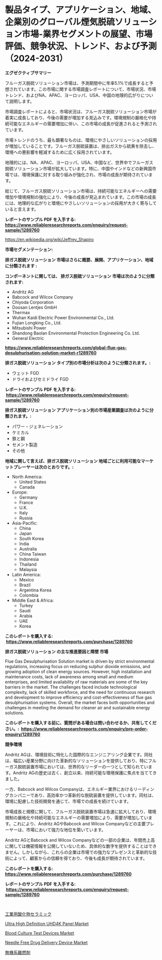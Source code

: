 <p><h1>製品タイプ、アプリケーション、地域、企業別のグローバル煙気脱硫ソリューション市場-業界セグメントの展望、市場評価、競争状況、トレンド、および予測（2024-2031）</h1></p><p><strong>エグゼクティブサマリー</strong></p>
<p><p>フルーガス脱硫ソリューション市場は、予測期間中に年率5.1%で成長すると予想されています。この市場に関する市場調査レポートについて、市場状況、市場トレンド、およびNA、APAC、ヨーロッパ、USA、中国の地理的広がりについて説明します。</p><p>市場調査レポートによると、市場状況は、フルーガス脱硫ソリューション市場が着実に成長しており、今後の需要が増加する見込みです。環境規制の厳格化や持続可能なエネルギーの需要増加に伴い、この市場の成長が促進されると予測されています。</p><p>市場トレンドのうち、最も顕著なものは、環境にやさしいソリューションの採用が増加していることです。フルーガス脱硫装置は、排出ガスから硫黄を除去し、環境への悪影響を軽減するために広く採用されています。</p><p>地理的には、NA、APAC、ヨーロッパ、USA、中国など、世界中でフルーガス脱硫ソリューション市場が拡大しています。特に、中国やインドなどの新興国市場では、環境保護に対する取り組みが強化され、市場の成長が期待されています。</p><p>総じて、フルーガス脱硫ソリューション市場は、持続可能なエネルギーへの需要増加や環境規制の強化により、今後の成長が見込まれています。この市場の成長には、地理的な広がりと環境にやさしいソリューションの採用が大きく寄与していると言えます。</p></p>
<p><strong>レポートのサンプル PDF を入手する: <a href="https://www.reliableresearchreports.com/enquiry/request-sample/1289760">https://www.reliableresearchreports.com/enquiry/request-sample/1289760</a></strong></p>
<p><a href="https://en.wikipedia.org/wiki/Jeffrey_Shapiro">https://en.wikipedia.org/wiki/Jeffrey_Shapiro</a></p>
<p><strong>市場セグメンテーション:</strong></p>
<p><strong> 排ガス脱硫ソリューション 市場はさらに概要、展開、アプリケーション、地域に分類されます :</strong></p>
<p><strong>コンポーネントに関しては、 排ガス脱硫ソリューション 市場は次のように分類されます: &nbsp;</strong></p>
<p><ul><li>Andritz AG</li><li>Babcock and Wilcox Company</li><li>Chiyoda Corporation</li><li>Doosan Lentjes GmbH</li><li>Thermax</li><li>Wuhan Kaidi Electric Power Environmental Co., Ltd.</li><li>Fujian Longking Co., Ltd.</li><li>Mitsubishi Power</li><li>Shandong Baolan Environmental Protection Engineering Co. Ltd.</li><li>General Electric</li></ul></p>
<p><strong><a href="https://www.reliableresearchreports.com/global-flue-gas-desulphurisation-solution-market-r1289760">https://www.reliableresearchreports.com/global-flue-gas-desulphurisation-solution-market-r1289760</a></strong></p>
<p><strong> 排ガス脱硫ソリューション タイプ別の市場分析は次のように分類されます。:</strong></p>
<p><ul><li>ウェット FGD</li><li>ドライおよびセミドライ FGD</li></ul></p>
<p><strong>レポートのサンプル PDF を入手する: &nbsp;<a href="https://www.reliableresearchreports.com/enquiry/request-sample/1289760">https://www.reliableresearchreports.com/enquiry/request-sample/1289760</a></strong></p>
<p><strong> 排ガス脱硫ソリューション アプリケーション別の市場産業調査は次のように分類されます。:</strong></p>
<p><ul><li>パワー・ジェネレーション</li><li>ケミカル</li><li>鉄と鋼</li><li>セメント製造</li><li>その他</li></ul></p>
<p><strong>地域に関して言えば、排ガス脱硫ソリューション 地域ごとに利用可能なマーケットプレーヤーは次のとおりです。:</strong></p>
<p><ul>
    <li>
        North America:
        <ul>
            <li>United States</li>
            <li>Canada</li>
        </ul>
    </li>
    <li>
        Europe:
        <ul>
            <li>Germany</li>
            <li>France</li>
            <li>U.K.</li>
            <li>Italy</li>
            <li>Russia</li>
        </ul>
    </li>
    <li>
        Asia-Pacific:
        <ul>
            <li>China</li>
            <li>Japan</li>
            <li>South Korea</li>
            <li>India</li>
            <li>Australia</li>
            <li>China Taiwan</li>
            <li>Indonesia</li>
            <li>Thailand</li>
            <li>Malaysia</li>
        </ul>
    </li>
    <li>
        Latin America:
        <ul>
            <li>Mexico</li>
            <li>Brazil</li>
            <li>Argentina Korea</li>
            <li>Colombia</li>
        </ul>
    </li>
    <li>
        Middle East & Africa:
        <ul>
            <li>Turkey</li>
            <li>Saudi</li>
            <li>Arabia</li>
            <li>UAE</li>
            <li>Korea</li>
        </ul>
    </li>
    </ul></p>
<p><strong>このレポートを購入する: &nbsp;<a href="https://www.reliableresearchreports.com/purchase/1289760">https://www.reliableresearchreports.com/purchase/1289760</a></strong></p>
<p><strong>排ガス脱硫ソリューション の主な推進要因と障壁 市場</strong></p>
<p><p>Flue Gas Desulphurisation Solution market is driven by strict environmental regulations, increasing focus on reducing sulphur dioxide emissions, and growing adoption of clean energy sources. However, high installation and maintenance costs, lack of awareness among small and medium enterprises, and limited availability of raw materials are some of the key barriers in the market. The challenges faced include technological complexity, lack of skilled workforce, and the need for continuous research and development to improve efficiency and cost-effectiveness of flue gas desulphurisation systems. Overall, the market faces both opportunities and challenges in meeting the demand for cleaner air and sustainable energy solutions.</p></p>
<p><strong>このレポートを購入する前に、質問がある場合は問い合わせるか、共有してください。:&nbsp; <a href="https://www.reliableresearchreports.com/enquiry/pre-order-enquiry/1289760">https://www.reliableresearchreports.com/enquiry/pre-order-enquiry/1289760</a></strong></p>
<p><strong>競争環境</strong></p>
<p><p>Andritz AGは、環境技術に特化した国際的なエンジニアリング企業です。同社は、幅広い産業分野に向けた革新的なソリューションを提供しており、特にフルーガス脱硫装置市場においては、世界的なリーダーの一つとして知られています。Andritz AGの歴史は古く、創立以来、持続可能な環境保護に焦点を当ててきました。</p><p>一方、Babcock and Wilcox Companyは、エネルギー業界におけるリーディングカンパニーであり、高効率かつ革新的な脱硫装置を提供しています。同社は、環境に配慮した技術開発を通じて、市場での成長を続けています。</p><p>市場成長と規模に関して、フルーガス脱硫装置市場は急速に拡大しており、環境規制の厳格化や持続可能なエネルギーの需要増加により、需要が増加しています。これにより、Andritz AGやBabcock and Wilcox Companyなどの主要プレーヤーは、市場において強力な地位を築いています。</p><p>Andritz AGとBabcock and Wilcox Companyなどの一部の企業は、年間売上高に関しては機密情報を公開していないため、具体的な数字を提供することはできません。しかしながら、これらの企業は市場での強力なプレゼンスと革新的な技術によって、顧客からの信頼を得ており、今後も成長が期待されています。</p></p>
<p><strong>このレポートを購入する: &nbsp; <a href="https://www.reliableresearchreports.com/purchase/1289760">https://www.reliableresearchreports.com/purchase/1289760</a></strong></p>
<p><strong>レポートのサンプル PDF を入手する: &nbsp;<a href="https://www.reliableresearchreports.com/enquiry/request-sample/1289760">https://www.reliableresearchreports.com/enquiry/request-sample/1289760</a></strong><strong></strong></p>
<p>&nbsp;</p>
<p><p><a href="https://github.com/MosesSpinka1914/Market-Research-Report-List-2/blob/main/7887866175860.md">工業用酸化物セラミック</a></p><p><a href="https://www.linkedin.com/pulse/ultra-high-definition-uhd4k-panel-market-trends-detailed-drnff">Ultra High Definition UHD4K Panel Market</a></p><p><a href="https://github.com/fkhcgcyl33/Market-Research-Report-List-1/blob/main/blood-culture-test-devices-market.md">Blood Culture Test Devices Market</a></p><p><a href="https://github.com/yazulaeha/Market-Research-Report-List-1/blob/main/needle-free-drug-delivery-device-market.md">Needle Free Drug Delivery Device Market</a></p><p><a href="https://github.com/bevdtkn4419963/Market-Research-Report-List-3/blob/main/1327316175859.md">無機系難燃剤</a></p></p>